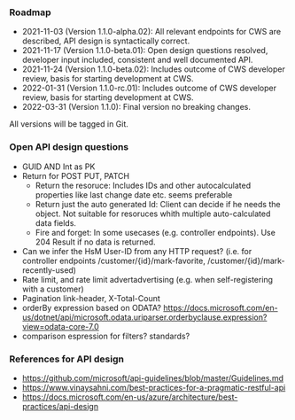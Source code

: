### Roadmap
* 2021-11-03 (Version 1.1.0-alpha.02): All relevant endpoints for CWS are described, API design is syntactically correct.
* 2021-11-17 (Version 1.1.0-beta.01): Open design questions resolved, developer input included, consistent and well documented API. 
* 2021-11-24 (Version 1.1.0-beta.02): Includes outcome of CWS developer review, basis for starting development at CWS.
* 2022-01-31 (Version 1.1.0-rc.01): Includes outcome of CWS developer review, basis for starting development at CWS.
* 2022-03-31 (Version 1.1.0): Final version no breaking changes.

All versions will be tagged in Git.


### Open API design questions
* GUID AND Int as PK
* Return for  POST PUT, PATCH 
  * Return the resoruce: Includes IDs and other autocalculated properties like last change date etc. seems preferable
  * Return just the auto generated Id: Client can decide if he needs the object. Not suitable for resoruces whith multiple auto-calculated data fields.
  * Fire and forget: In some usecases (e.g. controller endpoints). Use 204 Result if no data is returned.
* Can we infer the HsM User-ID from any HTTP request? (i.e. for controller endpoints /customer/{id}/mark-favorite, /customer/{id}/mark-recently-used)
* Rate limit, and rate limit advertadvertising  (e.g. when self-registering with a customer) 
* Pagination link-header, X-Total-Count
* orderBy expression based on ODATA? https://docs.microsoft.com/en-us/dotnet/api/microsoft.odata.uriparser.orderbyclause.expression?view=odata-core-7.0
* comparison espression for filters? standards?

### References for API design
* https://github.com/microsoft/api-guidelines/blob/master/Guidelines.md
* https://www.vinaysahni.com/best-practices-for-a-pragmatic-restful-api
* https://docs.microsoft.com/en-us/azure/architecture/best-practices/api-design